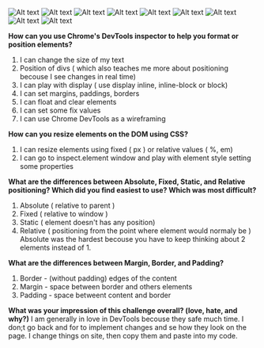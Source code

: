 ![Alt text](/imgs/1.png )
![Alt text](/imgs/2.png )
![Alt text](/imgs/3.png )
![Alt text](/imgs/4.png )
![Alt text](/imgs/5.png )
![Alt text](/imgs/6.png )
![Alt text](/imgs/7.png )
![Alt text](/imgs/8.png )
![Alt text](/imgs/9.png )

**How can you use Chrome's DevTools inspector to help you format or position elements?**
1) I can change the size of my text
2) Position of divs ( which also teaches me more about positioning becouse I see changes in real time)
3) I can play with display ( use display inline, inline-block or block)
4) I can set margins, paddings, borders
5) I can float and clear elements
7) I can set some fix values
8) I can use Chrome DevTools as a wireframing 

**How can you resize elements on the DOM using CSS?**
1) I can resize elements using fixed ( px ) or relative values ( %, em)
2) I can go to inspect.element window and play with element style setting some properties

**What are the differences between Absolute, Fixed, Static, and Relative positioning? Which did you find easiest to use? Which was most difficult?**
1) Absolute ( relative to parent )
2) Fixed ( relative to window )
3) Static ( element doesn't has any position)
4) Relative ( positioning from the point where element would normaly be )
Absolute was the hardest becouse you have to keep thinking about 2 elements instead of 1.

**What are the differences between Margin, Border, and Padding?**
1) Border - (without padding) edges of the content  
2) Margin - space between border and others elements
3) Padding - space betweent content and border 

**What was your impression of this challenge overall? (love, hate, and why?)**
I am generally in love in DevTools becouse they safe much time. I don;t go back and for to implement changes and se how they look on the page. I change things on site, then copy them and paste into my code. 